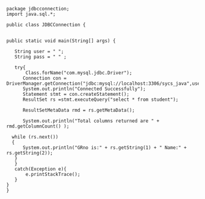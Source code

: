 
    package jdbcconnection;
    import java.sql.*;

    public class JDBCConnection {

   
    public static void main(String[] args) {
        
       String user = " ";
       String pass = " " ; 
        
       try{
           Class.forName("com.mysql.jdbc.Driver");
          Connection con = DriverManager.getConnection("jdbc:mysql://localhost:3306/sycs_java",user,pass);
          System.out.println("Connected Successfully");
          Statement stmt = con.createStatement();
          ResultSet rs =stmt.executeQuery("select * from student");

          ResultSetMetaData rmd = rs.getMetaData();

          System.out.println("Total columns returned are " + rmd.getColumnCount() );

      while (rs.next())
      {
          System.out.println("GRno is:" + rs.getString(1) + " Name:" + rs.getString(2));
       }       
       }
       catch(Exception e){
           e.printStackTrace();
       }
    }   
    }
